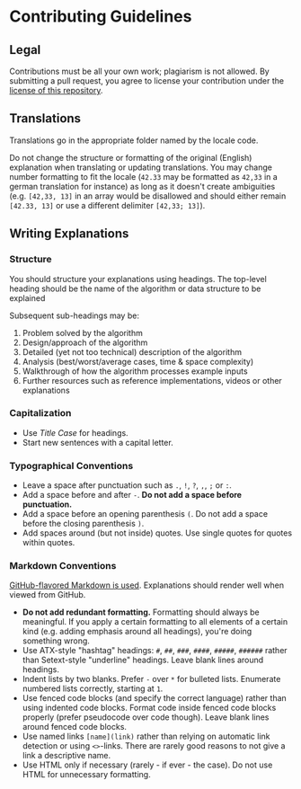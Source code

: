 # Contributing Guidelines

## Legal

Contributions must be all your own work; plagiarism is not allowed.
By submitting a pull request, you agree to license your contribution
under the [license of this repository](https://github.com/TheAlgorithms/Algorithms-Explanation/blob/master/LICENSE.md).

## Translations

Translations go in the appropriate folder named by the locale code.

Do not change the structure or formatting of the original (English) explanation when translating or updating translations.
You may change number formatting to fit the locale
(`42.33` may be formatted as `42,33` in a german translation for instance)
as long as it doesn't create ambiguities
(e.g. `[42,33, 13]` in an array would be disallowed and should either remain `[42.33, 13]` or use a different delimiter `[42,33; 13]`).

## Writing Explanations

### Structure

You should structure your explanations using headings.
The top-level heading should be the name of the algorithm or data structure to be explained

Subsequent sub-headings may be:

1. Problem solved by the algorithm
2. Design/approach of the algorithm
3. Detailed (yet not too technical) description of the algorithm
4. Analysis (best/worst/average cases, time & space complexity)
5. Walkthrough of how the algorithm processes example inputs
6. Further resources such as reference implementations, videos or other explanations

### Capitalization

- Use *Title Case* for headings.
- Start new sentences with a capital letter.

### Typographical Conventions

- Leave a space after punctuation such as `.`, `!`, `?`, `,`, `;` or `:`.
- Add a space before and after `-`. **Do not add a space before punctuation.**
- Add a space before an opening parenthesis `(`. Do not add a space before the closing parenthesis `)`.
- Add spaces around (but not inside) quotes. Use single quotes for quotes within quotes.

### Markdown Conventions

[GitHub-flavored Markdown is used](https://github.github.com/gfm/). Explanations should render well when viewed from GitHub.

- **Do not add redundant formatting.** Formatting should always be meaningful.
  If you apply a certain formatting to all elements of a certain kind (e.g. adding emphasis around all headings), you're doing something wrong.
- Use ATX-style "hashtag" headings: `#`, `##`, `###`, `####`, `#####`, `######` rather than Setext-style "underline" headings.
  Leave blank lines around headings.
- Indent lists by two blanks. Prefer `-` over `*` for bulleted lists. Enumerate numbered lists correctly, starting at `1`.
- Use fenced code blocks (and specify the correct language) rather than using indented code blocks.
  Format code inside fenced code blocks properly (prefer pseudocode over code though). Leave blank lines around fenced code blocks.
- Use named links `[name](link)` rather than relying on automatic link detection or using `<>`-links.
  There are rarely good reasons to not give a link a descriptive name.
- Use HTML only if necessary (rarely - if ever - the case). Do not use HTML for unnecessary formatting.
